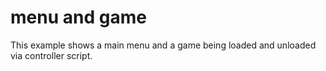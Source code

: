 # menu and game
This example shows a main menu and a game being loaded and unloaded via controller script.
